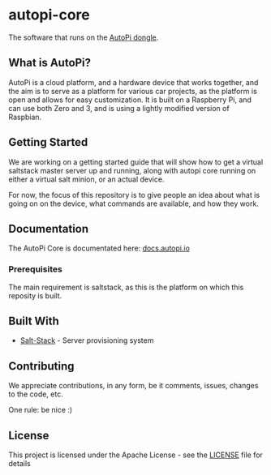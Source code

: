 # autopi-core

The software that runs on the [AutoPi dongle](https://autopi.io).

## What is AutoPi?
AutoPi is a cloud platform, and a hardware device that works together, and the aim is to serve as a platform for various car projects, as the platform is open and allows for easy customization. It is built on a Raspberry Pi, and can use both Zero and 3, and is using a lightly modified version of Raspbian.

## Getting Started

We are working on a getting started guide that will show how to get a virtual saltstack master server up and running, along with autopi core running on either a virtual salt minion, or an actual device.

For now, the focus of this repository is to give people an idea about what is going on on the device, what commands are available, and how they work.

## Documentation

The AutoPi Core is documentated here: [docs.autopi.io](http://docs.autopi.io)

### Prerequisites

The main requirement is saltstack, as this is the platform on which this reposity is built.

## Built With

* [Salt-Stack](https://www.saltstack.com) - Server provisioning system

## Contributing

We appreciate contributions, in any form, be it comments, issues, changes to the code, etc.

One rule: be nice :)

## License

This project is licensed under the Apache License - see the [LICENSE](LICENSE) file for details